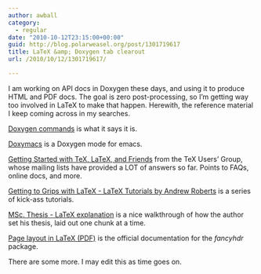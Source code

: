 ```yaml
---
author: awball
category:
  - regular
date: "2010-10-12T23:15:00+00:00"
guid: http://blog.polarweasel.org/post/1301719617
title: LaTeX &amp; Doxygen tab clearout
url: /2010/10/12/1301719617/

---
```

I am working on API docs in Doxygen these days, and using it to produce HTML and PDF docs. The goal is zero post-processing, so I’m getting way too involved in LaTeX to make that happen. Herewith, the reference material I keep coming across in my searches.

[Doxygen commands](http://www.stack.nl/~dimitri/doxygen/commands.html) is what it says it is.

[Doxymacs](http://doxymacs.sourceforge.net/) is a Doxygen mode for emacs.

[Getting Started with TeX, LaTeX, and Friends](http://www.tug.org/begin.html) from the TeX Users’ Group, whose mailing lists have provided a LOT of answers so far. Points to FAQs, online docs, and more.

[Getting to Grips with LaTeX - LaTeX Tutorials by Andrew Roberts](http://www.andy-roberts.net/misc/latex/index.html) is a series of kick-ass tutorials.

[MSc. Thesis - LaTeX explanation](http://www.markschenk.com/tensegrity/latexexplanation.html) is a nice walkthrough of how the author set his thesis, laid out one chunk at a time.

[Page layout in LaTeX (PDF)](http://www.ctan.org/tex-archive/macros/latex/contrib/fancyhdr/fancyhdr.pdf) is the official documentation for the _fancyhdr_ package.

There are some more. I may edit this as time goes on.
